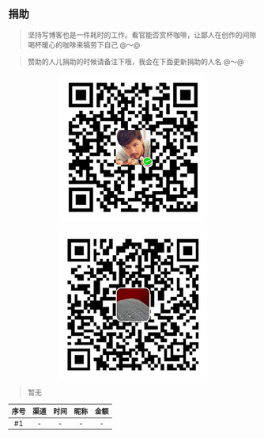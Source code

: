 ## 捐助

> 坚持写博客也是一件耗时的工作。看官能否赏杯咖啡，让鄙人在创作的间隙喝杯暖心的咖啡来犒劳下自己 @～@

> 赞助的人儿捐助的时候请备注下哦，我会在下面更新捐助的人名 @～@

<p align="center"><img src="./imgs/wechatpay.jpg" alt="wechatpay" /></p>

<p align="center"><img src="./imgs/alipay.jpg" alt="alipay" /></p>

> 暂无

|序号|渠道|时间|昵称|金额|
|:---:|:---:|:---:|:---:|:---:|
|#1|-|-|-|-|